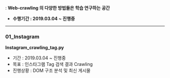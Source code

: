 : **Web-crawling 의 다양한 방법들은 학습 연구하는 공간** <br>
* **수행기간 : 2019.03.04 ~ 진행중**

---


### 01_Instagram <br>
  **Instagram_crawling_tag.py**
   - 기간 : 2019.03.04 ~ 진행중  <br>
   - 목표 : 인스타그램 Tag 검색 결과 Crawling  <br>
   - 진행상황 : DOM 구조 분석 및 최신 게시물   <br>
  
  <br><br>
